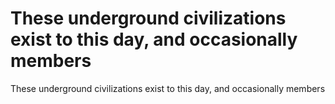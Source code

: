 # These underground civilizations exist to this day, and occasionally members

These underground civilizations exist to this day, and occasionally members